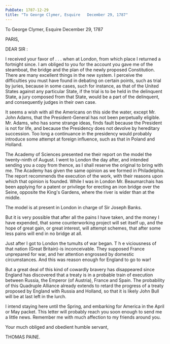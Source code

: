 ```yaml
---
PubDate: 1787-12-29
title: "To George Clymer, Esquire   December 29, 1787"
---
```


   To George Clymer, Esquire   December 29, 1787

   PARIS,

   DEAR SIR :

   I received your favor of . . . when at London, from which place I returned
   a fortnight since. I am obliged to you for the account you gave me of the
   steamboat, the bridge and the plan of the newly proposed Constitution.
   There are many excellent things in the new system. I perceive the
   difficulties you must have found in debating on certain points, such as
   trial by juries, because in some cases, such for instance, as that of the
   United States against any particular State, if the trial is to be held in
   the delinquent State, a jury composed from that State, would be a part of
   the delinquent, and consequently judges in their own case.

   It seems a wish with all the Americans on this side the water, except Mr.
   John Adams, that the President-General has not been perpetually eligible.
   Mr. Adams, who has some strange ideas, finds fault because the President
   is not for life, and because the Presidency does not devolve by hereditary
   succession. Too long a continuance in the presidency would probably
   introduce some attempt at foreign influence, such as that in Poland and
   Holland.

   The Academy of Sciences presented me their report on the model the
   twenty-ninth of August. I went to London the day after, and intended
   sending you a copy from thence, as I shall reserve the original to bring
   with me. The Academy has given the same opinion as we formed in
   Philadelphia. The report recommends the execution of the work, with their
   reasons upon which that opinion is founded. While I was in London Mr.
   Beaumarchais has been applying for a patent or privilege for erecting an
   iron bridge over the Seine, opposite the King's Gardens, where the river
   is wider than at the middle.

   The model is at present in London in charge of Sir Joseph Banks.

   But it is very possible that after all the pains I have taken, and the
   money I have expended, that some counterworking project will set itself
   up, and the hope of great gain, or great interest, will attempt schemes,
   that after some less pains will end in no bridge at all.

   Just after I got to London the tumults of war began. T h e viciousness of
   that nation (Great Britain)-is inconceivable. They supposed France
   unprepared for war, and her attention engrossed by domestic circumstances.
   And this was reason enough for England to go to war!

   But a great deal of this kind of cowardly bravery has disappeared since
   England has discovered that a treaty is in a probable train of execution
   between Russia, the Emperor (of Austria), France and Spain. The
   probability of this Quadruple Alliance already extends to retard the
   progress of a treaty proposed by England with Russia and Holland, so that
   it is likely John Bull will be at last left in the lurch.

   I intend staying here until the Spring, and embarking for America in the
   April or May packet. This letter will probably reach you soon enough to
   send me a little news. Remember me with much affection to my friends
   around you.

   Your much obliged and obedient humble servant,

   THOMAS PAINE.



